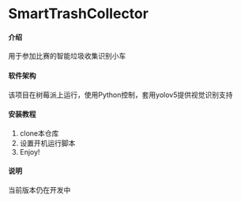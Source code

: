 # SmartTrashCollector

#### 介绍
用于参加比赛的智能垃圾收集识别小车

#### 软件架构
该项目在树莓派上运行，使用Python控制，套用yolov5提供视觉识别支持


#### 安装教程

1.  clone本仓库
2.  设置开机运行脚本
3.  Enjoy!

#### 说明

当前版本仍在开发中